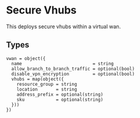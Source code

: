 # Secure Vhubs

This deploys secure vhubs within a virtual wan.

## Types

```hcl
vwan = object({
  name                           = string
  allow_branch_to_branch_traffic = optional(bool)
  disable_vpn_encryption         = optional(bool)
  vhubs = map(object({
    resource_group = string
    location       = string
    address_prefix = optional(string)
    sku            = optional(string)
  }))
})
```

